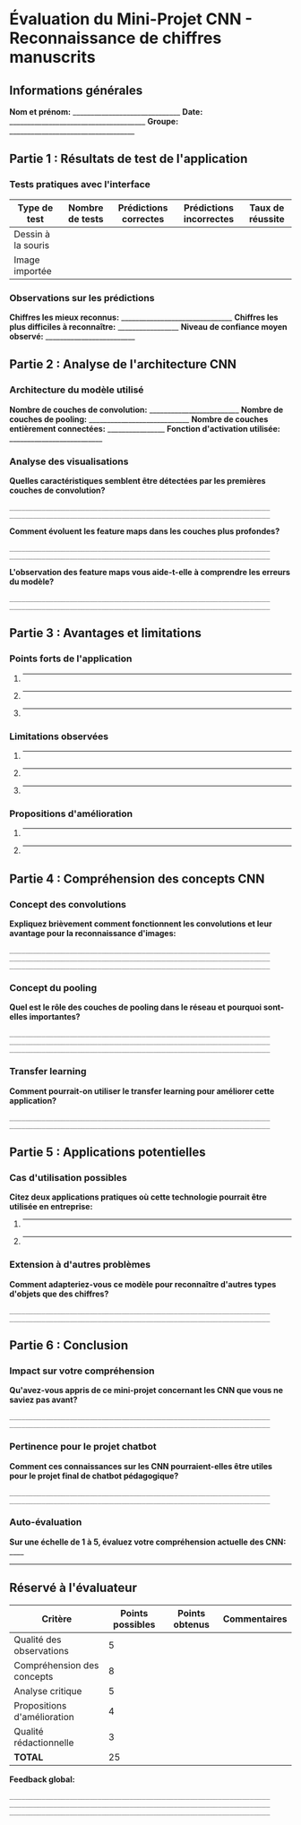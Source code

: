 # Évaluation du Mini-Projet CNN - Reconnaissance de chiffres manuscrits

## Informations générales
**Nom et prénom:** ______________________________
**Date:** ______________________________________
**Groupe:** ___________________________________

## Partie 1 : Résultats de test de l'application

### Tests pratiques avec l'interface

| Type de test | Nombre de tests | Prédictions correctes | Prédictions incorrectes | Taux de réussite |
|--------------|-----------------|----------------------|-------------------------|------------------|
| Dessin à la souris | | | | |
| Image importée | | | | |

### Observations sur les prédictions
**Chiffres les mieux reconnus:** _______________________________
**Chiffres les plus difficiles à reconnaître:** _________________
**Niveau de confiance moyen observé:** _________________________

## Partie 2 : Analyse de l'architecture CNN

### Architecture du modèle utilisé
**Nombre de couches de convolution:** _________________________
**Nombre de couches de pooling:** ____________________________
**Nombre de couches entièrement connectées:** ________________
**Fonction d'activation utilisée:** __________________________

### Analyse des visualisations
**Quelles caractéristiques semblent être détectées par les premières couches de convolution?**
```
_________________________________________________________________
_________________________________________________________________
```

**Comment évoluent les feature maps dans les couches plus profondes?**
```
_________________________________________________________________
_________________________________________________________________
```

**L'observation des feature maps vous aide-t-elle à comprendre les erreurs du modèle?**
```
_________________________________________________________________
_________________________________________________________________
```

## Partie 3 : Avantages et limitations

### Points forts de l'application
1. _______________________________________________________________
2. _______________________________________________________________
3. _______________________________________________________________

### Limitations observées
1. _______________________________________________________________
2. _______________________________________________________________
3. _______________________________________________________________

### Propositions d'amélioration
1. _______________________________________________________________
2. _______________________________________________________________

## Partie 4 : Compréhension des concepts CNN

### Concept des convolutions
**Expliquez brièvement comment fonctionnent les convolutions et leur avantage pour la reconnaissance d'images:**
```
_________________________________________________________________
_________________________________________________________________
_________________________________________________________________
```

### Concept du pooling
**Quel est le rôle des couches de pooling dans le réseau et pourquoi sont-elles importantes?**
```
_________________________________________________________________
_________________________________________________________________
_________________________________________________________________
```

### Transfer learning
**Comment pourrait-on utiliser le transfer learning pour améliorer cette application?**
```
_________________________________________________________________
_________________________________________________________________
```

## Partie 5 : Applications potentielles

### Cas d'utilisation possibles
**Citez deux applications pratiques où cette technologie pourrait être utilisée en entreprise:**
1. _______________________________________________________________
2. _______________________________________________________________

### Extension à d'autres problèmes
**Comment adapteriez-vous ce modèle pour reconnaître d'autres types d'objets que des chiffres?**
```
_________________________________________________________________
_________________________________________________________________
```

## Partie 6 : Conclusion

### Impact sur votre compréhension
**Qu'avez-vous appris de ce mini-projet concernant les CNN que vous ne saviez pas avant?**
```
_________________________________________________________________
_________________________________________________________________
```

### Pertinence pour le projet chatbot
**Comment ces connaissances sur les CNN pourraient-elles être utiles pour le projet final de chatbot pédagogique?**
```
_________________________________________________________________
_________________________________________________________________
```

### Auto-évaluation
**Sur une échelle de 1 à 5, évaluez votre compréhension actuelle des CNN:** ____

---

## Réservé à l'évaluateur

| Critère | Points possibles | Points obtenus | Commentaires |
|---------|------------------|----------------|--------------|
| Qualité des observations | 5 | | |
| Compréhension des concepts | 8 | | |
| Analyse critique | 5 | | |
| Propositions d'amélioration | 4 | | |
| Qualité rédactionnelle | 3 | | |
| **TOTAL** | 25 | | |

**Feedback global:**
```
_________________________________________________________________
_________________________________________________________________
_________________________________________________________________
```